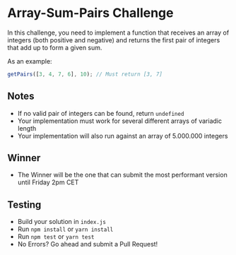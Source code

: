 # Array-Sum-Pairs Challenge

In this challenge, you need to implement a function that receives an array of integers (both positive and negative) and returns the first pair of integers that add up to form a given sum.

As an example:

```javascript
getPairs([3, 4, 7, 6], 10); // Must return [3, 7]
```

## Notes

- If no valid pair of integers can be found, return `undefined`
- Your implementation must work for several different arrays of variadic length
- Your implementation will also run against an array of 5.000.000 integers

## Winner

- The Winner will be the one that can submit the most performant version until Friday 2pm CET

## Testing

- Build your solution in `index.js`
- Run `npm install` or `yarn install`
- Run `npm test` or `yarn test`
- No Errors? Go ahead and submit a Pull Request!
